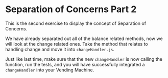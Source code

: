 # Separation of Concerns Part 2
This is the second exercise to display the concept of Separation of Concerns.

We have already separated out all of the balance related methods, now we will look at the change related ones. Take the method that relates to handling change and move it into `changeHandler.js`.

Just like last time, make sure that the new `changeHandler` is now calling the function, run the tests, and you will have successfully integrated a `changeHandler` into your Vending Machine.
